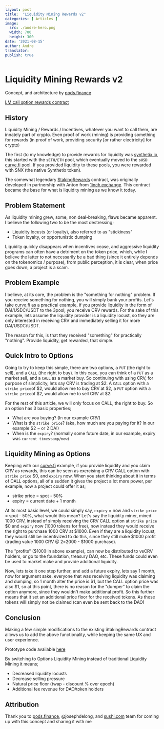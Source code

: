 ```yaml
---
layout: post
title:  "Liquidity Mining Rewards v2"
categories: [ Articles ]
image:
  src: ./andre-hero.png
  width: 700
  height: 300
date: '2021-08-15'
author: Andre
translator:
publish: true
---
```


# Liquidity Mining Rewards v2

Concept, and architecture by [pods.finance](https://www.pods.finance/)

[LM call option rewards contract](https://twitter.com/AndreCronjeTech/status/1426580528510251008)

## **History**

Liquidity Mining / Rewards / Incentives, whatever you want to call them, are innately part of crypto. Even proof of work (mining) is providing something for rewards (in proof of work, providing security \[or rather electricity\] for crypto)

The first (to my knowledge) to provide rewards for liquidity was [synthetix.io](https://synthetix.io/), this started with the `sETH/ETH` pool, which eventually moved to the `sUSD` [curve.fi](https://curve.fi/) pool. If you provided liquidity to these pools, you were rewarded with SNX (the native Synthetix token).

The somewhat legendary [StakingRewards](https://github.com/Synthetixio/synthetix/blob/develop/contracts/StakingRewards.sol) contract, was originally developed in partnership with Anton from [1inch.exchange](https://1inch.exchange/). This contract became the base for what is liquidity mining as we know it today.

## **Problem Statement**

As liquidity mining grew, some, non deal-breaking, flaws became apparent. I believe the following two to be the most destressing;

- Liquidity locusts (or loyalty), also referred to as "stickiness"
- Token loyalty, or opportunistic dumping

Liquidity quickly disappears when incentives cease, and aggressive liquidity programs can often have a detriment on the token price, which, while I believe the latter to not necessarily be a bad thing (since it entirely depends on the tokenomics / purpose), from public perception, it is clear, when price goes down, a project is a scam.

## **Problem Example**

I believe, at its core, the problem is the "something for nothing" problem. If you receive something for nothing, you will simply bank your profits. Let's take [curve.fi](https://curve.fi/) as a practical example, if you provide liquidity in the form of DAI/USDC/USDT to the 3pool, you receive CRV rewards. For the sake of this example, lets assume the liquidity provider is a liquidity locust, so they are only interested in receiving CRV and immediately selling it for more DAI/USDC/USDT.

The reason for this, is that they received "something" for practically "nothing". Provide liquidity, get rewarded, that simple.

## **Quick Intro to Options**

Going to try to keep this simple, there are two options, a `PUT` (the right to sell), and a `CALL` (the right to buy). In this case, you can think of a `PUT` as a market sell, and a `CALL` as a market buy. So continuing with using CRV, for purpose of simplicity, lets say CRV is trading at $2. A `CALL` option with a `strike price`of $2, would allow me to buy CRV at $2, a `PUT` option with a `strike price`of $2, would allow me to sell CRV at $2.

For the rest of this article, we will only focus on CALL, the right to buy. So an option has 3 basic properties;

- What are you buying? (In our example CRV)
- What is the `strike price`? (aka, how much are you paying for it? In our example $2 ~ or 2 DAI)
- When is the `expiry`? (normally some future date, in our example, expiry was `current timestamp/now`)

## **Liquidity Mining as Options**

Keeping with our [curve.fi](https://curve.fi/) example, if you provide liquidity and you claim CRV as rewards, this can be seen as exercising a CRV CALL option with `strike price` $0, and `expiry` now. When you start thinking about it in terms of CALL options, all of a sudden it gives the project a lot more power, per example, now a project could offer it as;

- strike price = spot - 50%
- expiry = current date + 1 month

At its most basic level, we could simply say, `expiry` = now and `strike price` = spot - 50%, what would this mean? Let's say the liquidity miner, mined 1000 CRV, instead of simply receiving the CRV CALL option at `strike price` $0 and `expiry` now (1000 tokens for free), now instead they would receive the right to purchase 1000 CRV at $1000. Even if they are a liquidity locust, they would still be incentivized to do this, since they still make $1000 profit (trading value 1000 CRV @ $2 =$2000 - $1000 purchase).

The "profits" ($1000 in above example), can now be distributed to veCRV holders, or go to the foundation, treasury DAO, etc. These funds could even be used to market make and provide additional liquidity.

Now, lets take it one step further, and add a future expiry, lets say 1 month, now for argument sake, everyone that was receiving liquidity was claiming and dumping, so 1 month alter the price is $1, but the CALL option price was also $1, so at this point, there is no reason for the "dumper" to claim the option anymore, since they wouldn't make additional profit. So this further means that it set an additional price floor for the received tokens. As these tokens will simply not be claimed (can even be sent back to the DAO)

## **Conclusion**

Making a few simple modifications to the existing StakingRewards contract allows us to add the above functionality, while keeping the same UX and user experience.

Prototype code available [here](https://gist.github.com/andrecronje/6c3da8b294488001adeda528f70bc301)

By switching to Options Liquidity Mining instead of traditional Liquidity Mining it means;

- Decreased liquidity locusts
- Decrease selling pressure
- Natural price floor (twap - discount % over epoch)
- Additional fee revenue for DAO/token holders

## **Attribution**

Thank you to [pods.finance](https://www.pods.finance/), @josephdelong, and [sushi.com](https://sushi.com/) team for coming up with this concept and sharing it with me
